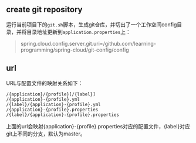 ## create git repository

运行当前项目下的`git.sh`脚本，生成git仓库，并切出了一个工作空间config目录，并将目录地址更新到`application.properties`上：

> spring.cloud.config.server.git.uri=/github.com/learning-programming/spring-cloud/git-config/config

## url

URL与配置文件的映射关系如下：

    /{application}/{profile}[/{label}]
    /{application}-{profile}.yml
    /{label}/{application}-{profile}.yml
    /{application}-{profile}.properties
    /{label}/{application}-{profile}.properties

上面的url会映射{application}-{profile}.properties对应的配置文件，{label}对应git上不同的分支，默认为master。